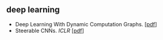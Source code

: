 ## deep learning

- Deep Learning With Dynamic Computation Graphs. [[pdf](https://openreview.net/pdf?id=ryrGawqex)]
- Steerable CNNs. *ICLR* [[pdf](https://openreview.net/pdf?id=rJQKYt5ll)]